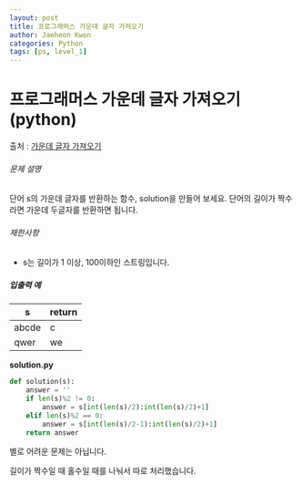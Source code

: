 ```yaml
---
layout: post
title: 프로그래머스 가운데 글자 가져오기
author: Jaeheon Kwon
categories: Python
tags: [ps, level_1]
---
```


# 프로그래머스 가운데 글자 가져오기(python)

출처 : [가운데 글자 가져오기](https://programmers.co.kr/learn/courses/30/lessons/12903)

###### 문제 설명

단어 s의 가운데 글자를 반환하는 함수, solution을 만들어 보세요. 단어의 길이가 짝수라면 가운데 두글자를 반환하면 됩니다.

###### 재한사항

- s는 길이가 1 이상, 100이하인 스트링입니다.

##### 입출력 예

| s     | return |
| ----- | ------ |
| abcde | c      |
| qwer  | we     |

**solution.py**

```python
def solution(s):
    answer = ''
    if len(s)%2 != 0:
        answer = s[int(len(s)/2):int(len(s)/2)+1]
    elif len(s)%2 == 0:
        answer = s[int(len(s)/2-1):int(len(s)/2)+1]
    return answer
```

별로 어려운 문제는 아닙니다.

길이가 짝수일 때 홀수일 때를 나눠서 따로 처리했습니다.